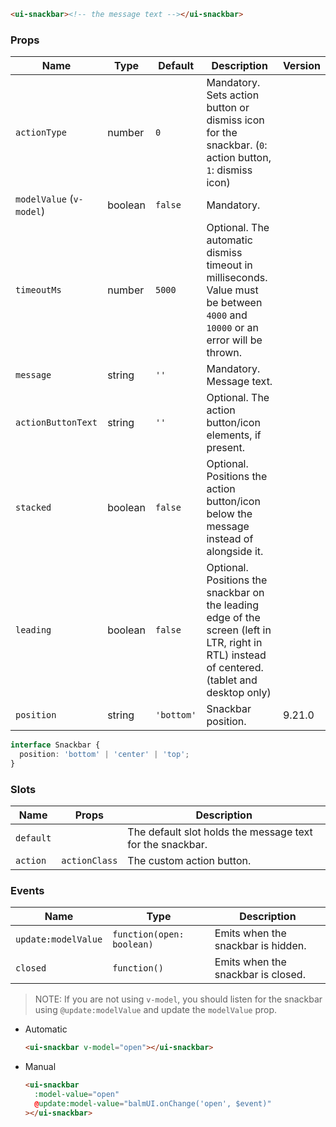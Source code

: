 ```html
<ui-snackbar><!-- the message text --></ui-snackbar>
```

### Props

| Name                     | Type    | Default    | Description                                                                                                                                   | Version |
| ------------------------ | ------- | ---------- | --------------------------------------------------------------------------------------------------------------------------------------------- | ------- |
| `actionType`             | number  | `0`        | Mandatory. Sets action button or dismiss icon for the snackbar. (`0`: action button, `1`: dismiss icon)                                       |         |
| `modelValue` (`v-model`) | boolean | `false`    | Mandatory.                                                                                                                                    |         |
| `timeoutMs`              | number  | `5000`     | Optional. The automatic dismiss timeout in milliseconds. Value must be between `4000` and `10000` or an error will be thrown.                 |         |
| `message`                | string  | `''`       | Mandatory. Message text.                                                                                                                      |         |
| `actionButtonText`       | string  | `''`       | Optional. The action button/icon elements, if present.                                                                                        |         |
| `stacked`                | boolean | `false`    | Optional. Positions the action button/icon below the message instead of alongside it.                                                         |         |
| `leading`                | boolean | `false`    | Optional. Positions the snackbar on the leading edge of the screen (left in LTR, right in RTL) instead of centered. (tablet and desktop only) |         |
| `position`               | string  | `'bottom'` | Snackbar position.                                                                                                                            | 9.21.0  |

```ts
interface Snackbar {
  position: 'bottom' | 'center' | 'top';
}
```

### Slots

| Name      | Props         | Description                                               |
| --------- | ------------- | --------------------------------------------------------- |
| `default` |               | The default slot holds the message text for the snackbar. |
| `action`  | `actionClass` | The custom action button.                                 |

### Events

| Name                | Type                      | Description                        |
| ------------------- | ------------------------- | ---------------------------------- |
| `update:modelValue` | `function(open: boolean)` | Emits when the snackbar is hidden. |
| `closed`            | `function()`              | Emits when the snackbar is closed. |

> NOTE: If you are not using `v-model`, you should listen for the snackbar using `@update:modelValue` and update the `modelValue` prop.

- Automatic

  ```html
  <ui-snackbar v-model="open"></ui-snackbar>
  ```

- Manual

  ```html
  <ui-snackbar
    :model-value="open"
    @update:model-value="balmUI.onChange('open', $event)"
  ></ui-snackbar>
  ```
